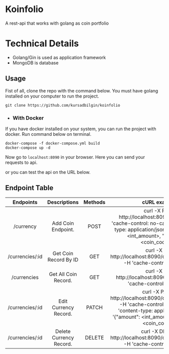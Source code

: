 # Koinfolio

A rest-api that works with golang as coin portfolio

# Technical Details
- Golang/Gin is used as application framework
- MongoDB is database

## Usage

Fist of all, clone the repo with the command below. You must have golang installed on your computer to run the project.

```shell
git clone https://github.com/kursadbilgin/koinfolio
```

+ ### With Docker

If you have docker installed on your system, you can run the project with docker. Run command below on terminal.

````shell
docker-compose -f docker-compose.yml build  
docker-compose up -d
````

Now go to `localhost:8090` in your browser. Here you can send your requests to api.

or you can test the api on the URL below.

## Endpoint Table

|       Endpoints        |      Descriptions       | Methods |                                                                                  cURL example                                                                                   |
|:----------------------:|:-----------------------:|:-------:|:-------------------------------------------------------------------------------------------------------------------------------------------------------------------------------:|
|       /currency        |   Add Coin Endpoint.    |  POST   |     curl -X POST http://localhost:8090/currency -H 'cache-control: no-cache' -H 'content-type: application/json' -d '{ "amount": <int_amount>, "coin_code": <coin_code>"}''     |
|    /currencies/:id     |  Get Coin Record By ID  |   GET   |                                                curl -X GET http://localhost:8090/currencies/<db_id> -H 'cache-control: no-cache'                                                |
|      /currencies       |  Get All Coin Record.   |   GET   |                                                   curl -X GET http://localhost:8090/currencies/ -H 'cache-control: no-cache'                                                    |
|    /currencies/:id     |  Edit Currency Record.  |  PATCH  | curl -X PATCH http://localhost:8090/currencies/<db_id> -H 'cache-control: no-cache' -H 'content-type: application/json' -d '{"amount": <int_amount>, "coin_code": <coin_code>}' |
|    /currencies/:id     | Delete Currency Record. | DELETE  |                                              curl -X DELETE http://localhost:8090/currencies/<db_id> -H 'cache-control: no-cache'                                               |


